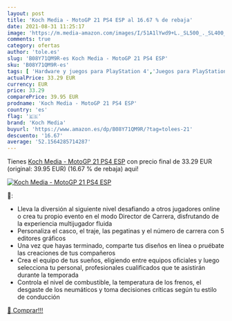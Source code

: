 ```yaml
---
layout: post
title: 'Koch Media - MotoGP 21 PS4 ESP al 16.67 % de rebaja'
date: 2021-08-31 11:25:17
image: 'https://m.media-amazon.com/images/I/51A1lYwd9+L._SL500_._SL400_.jpg'
comments: true
category: ofertas
author: 'tole.es'
slug: 'B08Y71QM9R-es Koch Media - MotoGP 21 PS4 ESP'
sku: 'B08Y71QM9R-es'
tags: [ 'Hardware y juegos para PlayStation 4','Juegos para PlayStation 4','Videojuegos','koch media','ps4', ]
actualPrice: 33.29 EUR
currency: EUR
price: 33.29
comparePrice: 39.95 EUR
prodname: 'Koch Media - MotoGP 21 PS4 ESP'
country: 'es'
flag: '🇪🇸'
brand: 'Koch Media'
buyurl: 'https://www.amazon.es/dp/B08Y71QM9R/?tag=tolees-21'
descuento: '16.67'
average: '52.1564285714287'
---
```


Tienes [Koch Media - MotoGP 21 PS4 ESP](https://www.amazon.es/dp/B08Y71QM9R/?tag=tolees-21) con precio final de  33.29 EUR (original: 39.95 EUR) (16.67 %  de rebaja) aqui!

[![Koch Media - MotoGP 21 PS4 ESP](https://m.media-amazon.com/images/I/51A1lYwd9+L._SL500_._SL400_.jpg)](https://www.amazon.es/dp/B08Y71QM9R/?tag=tolees-21)

🔎:

- Lleva la diversión al siguiente nivel desafiando a otros jugadores online o crea tu propio evento en el modo Director de Carrera, disfrutando de la experiencia multijugador fluida
- Personaliza el casco, el traje, las pegatinas y el número de carrera con 5 editores gráficos
- Una vez que hayas terminado, comparte tus diseños en línea o pruébate las creaciones de tus compañeros
- Crea el equipo de tus sueños, eligiendo entre equipos oficiales y luego selecciona tu personal, profesionales cualificados que te asistirán durante la temporada
- Controla el nivel de combustible, la temperatura de los frenos, el desgaste de los neumáticos y toma decisiones críticas según tu estilo de conducción

[🛒 Comprar!!!](https://www.amazon.es/dp/B08Y71QM9R/?tag=tolees-21)

